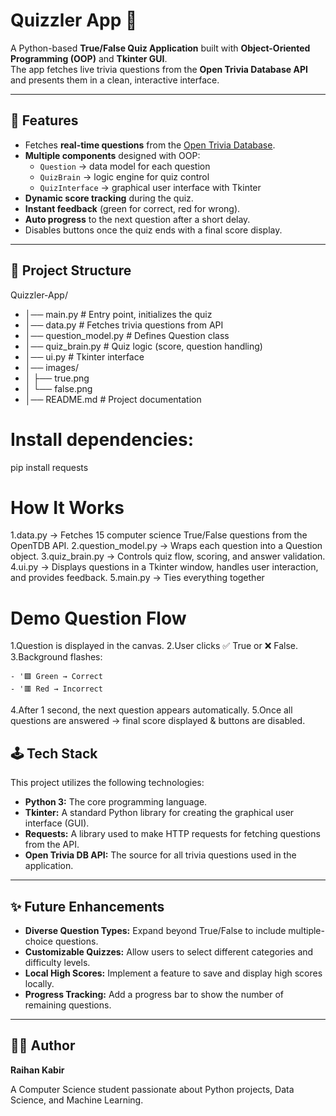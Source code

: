 # Quizzler App 🎯

A Python-based **True/False Quiz Application** built with **Object-Oriented Programming (OOP)** and **Tkinter GUI**.  
The app fetches live trivia questions from the **Open Trivia Database API** and presents them in a clean, interactive interface.

---

## 🚀 Features
- Fetches **real-time questions** from the [Open Trivia Database](https://opentdb.com/).
- **Multiple components** designed with OOP:
  - `Question` → data model for each question  
  - `QuizBrain` → logic engine for quiz control  
  - `QuizInterface` → graphical user interface with Tkinter  
- **Dynamic score tracking** during the quiz.  
- **Instant feedback** (green for correct, red for wrong).  
- **Auto progress** to the next question after a short delay.  
- Disables buttons once the quiz ends with a final score display.  

---

## 📂 Project Structure

Quizzler-App/
- │── main.py # Entry point, initializes the quiz
- │── data.py # Fetches trivia questions from API
- │── question_model.py # Defines Question class
- │── quiz_brain.py # Quiz logic (score, question handling)
- │── ui.py # Tkinter interface
- │── images/
- │ ├── true.png
- │ └── false.png
- │── README.md # Project documentation

# Install dependencies:

pip install requests

# How It Works

1.data.py → Fetches 15 computer science True/False questions from the OpenTDB API.
2.question_model.py → Wraps each question into a Question object.
3.quiz_brain.py → Controls quiz flow, scoring, and answer validation.
4.ui.py → Displays questions in a Tkinter window, handles user interaction, and provides feedback.
5.main.py → Ties everything together

# Demo Question Flow

1.Question is displayed in the canvas.
2.User clicks ✅ True or ❌ False.
3.Background flashes:

    - '🟩 Green → Correct
    - '🟥 Red → Incorrect

4.After 1 second, the next question appears automatically.
5.Once all questions are answered → final score displayed & buttons are disabled.

## 🕹️ Tech Stack

This project utilizes the following technologies:

* **Python 3:** The core programming language.
* **Tkinter:** A standard Python library for creating the graphical user interface (GUI).
* **Requests:** A library used to make HTTP requests for fetching questions from the API.
* **Open Trivia DB API:** The source for all trivia questions used in the application.

***

## ✨ Future Enhancements

* **Diverse Question Types:** Expand beyond True/False to include multiple-choice questions.
* **Customizable Quizzes:** Allow users to select different categories and difficulty levels.
* **Local High Scores:** Implement a feature to save and display high scores locally.
* **Progress Tracking:** Add a progress bar to show the number of remaining questions.

***

## 👨‍💻 Author

**Raihan Kabir**

A Computer Science student passionate about Python projects, Data Science, and Machine Learning.
